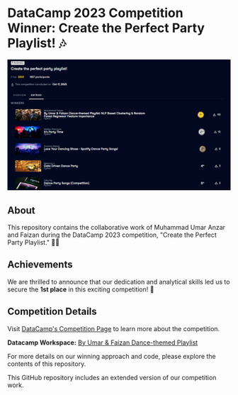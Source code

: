 # DataCamp 2023 Competition Winner: Create the Perfect Party Playlist! 🎶

![Leaderboard Screenshot](readme_files/Capture.PNG)

## About

This repository contains the collaborative work of Muhammad Umar Anzar and Faizan during the DataCamp 2023 competition, "Create the Perfect Party Playlist." 🕺🎉

## Achievements

We are thrilled to announce that our dedication and analytical skills led us to secure the **1st place** in this exciting competition! 🥇

## Competition Details

Visit [DataCamp's Competition Page](https://app.datacamp.com/learn/competitions/dance-party-songs?activeTab=competition-entries) to learn more about the competition.

**Datacamp Workspace:** [By Umar & Faizan Dance-themed Playlist](https://app.datacamp.com/workspace/w/83209d5b-2341-46d3-88c3-113ebb8d587b)

For more details on our winning approach and code, please explore the contents of this repository.

This GitHub repository includes an extended version of our competition work.

